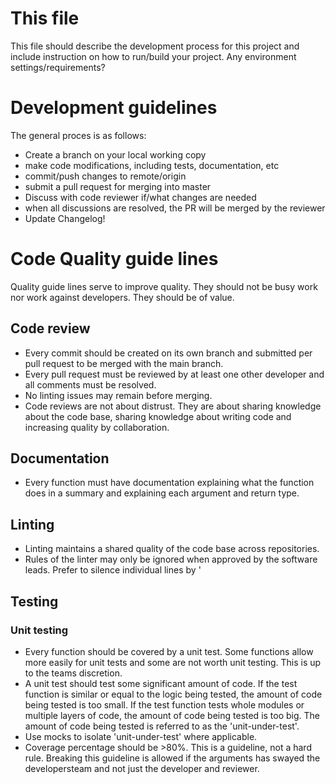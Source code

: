 # This file
This file should describe the development process for this project and include instruction on 
how to run/build your project.  Any environment settings/requirements?

# Development guidelines
The general proces is as follows:
* Create a branch on your local working copy
* make code modifications, including tests, documentation, etc
* commit/push changes to remote/origin
* submit a pull request for merging into master
* Discuss with code reviewer if/what changes are needed
* when all discussions are resolved, the PR will be merged by the reviewer
* Update Changelog!


# Code Quality guide lines
Quality guide lines serve to improve quality. They should not be busy work nor work against developers.
They should be of value.

## Code review
- Every commit should be created on its own branch and submitted per pull request to be merged with the main branch.
- Every pull request must be reviewed by at least one other developer and all comments must be resolved.
- No linting issues may remain before merging.
- Code reviews are not about distrust. They are about sharing knowledge about the code base, sharing knowledge about
  writing code and increasing quality by collaboration.

## Documentation
- Every function must have documentation explaining what the function does in a summary and explaining
  each argument and return type.

## Linting
- Linting maintains a shared quality of the code base across repositories.
- Rules of the linter may only be ignored when approved by the software leads. Prefer to silence individual lines by <TODO show how to silence individual errors>'

## Testing
### Unit testing
- Every function should be covered by a unit test. Some functions allow more easily for unit tests and some are not
  worth unit testing. This is up to the teams discretion.
- A unit test should test some significant amount of code. If the test function is similar or equal to the logic being tested,
the amount of code being tested is too small. If the test function tests whole modules or multiple layers of code, the amount
of code being tested is too big. The amount of code being tested is referred to as the 'unit-under-test'.
- Use mocks to isolate 'unit-under-test' where applicable.
- Coverage percentage should be >80%. This is a guideline, not a hard rule. Breaking this guideline is allowed if the 
  arguments has swayed the developersteam and not just the developer and reviewer.

